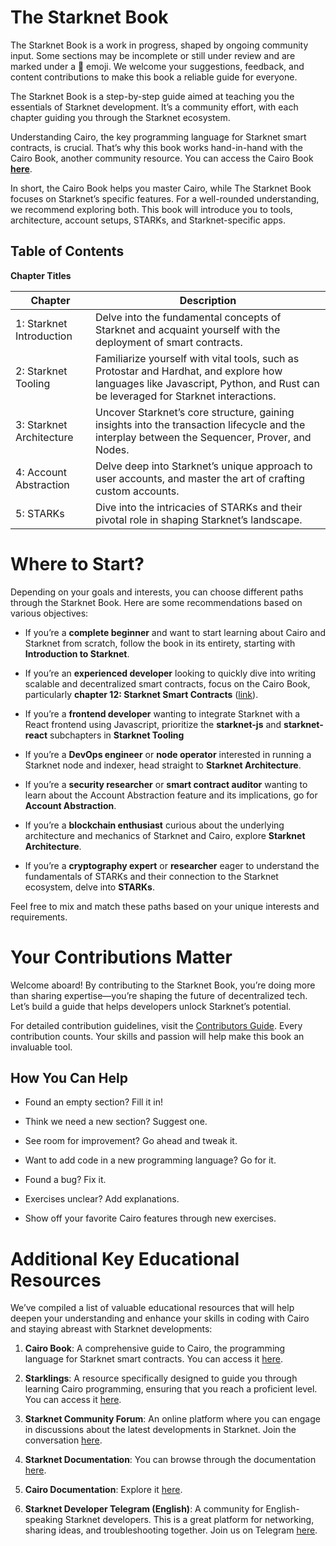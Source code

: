# The Starknet Book

The Starknet Book is a work in progress, shaped by ongoing community
input. Some sections may be incomplete or still under review and are
marked under a 🚧 emoji. We welcome your suggestions, feedback, and
content contributions to make this book a reliable guide for everyone.

The Starknet Book is a step-by-step guide aimed at teaching you the
essentials of Starknet development. It’s a community effort, with each
chapter guiding you through the Starknet ecosystem.

Understanding Cairo, the key programming language for Starknet smart
contracts, is crucial. That’s why this book works hand-in-hand with the
Cairo Book, another community resource. You can access the Cairo Book
[**here**](https://book.cairo-lang.org/).

In short, the Cairo Book helps you master Cairo, while The Starknet Book
focuses on Starknet’s specific features. For a well-rounded
understanding, we recommend exploring both. This book will introduce you
to tools, architecture, account setups, STARKs, and Starknet-specific
apps.

## Table of Contents

**Chapter Titles**

| Chapter                 | Description                                                                                                                                               |
|-------------------------|-----------------------------------------------------------------------------------------------------------------------------------------------------------|
| 1: Starknet Introduction | Delve into the fundamental concepts of Starknet and acquaint yourself with the deployment of smart contracts.                                              |
| 2: Starknet Tooling     | Familiarize yourself with vital tools, such as Protostar and Hardhat, and explore how languages like Javascript, Python, and Rust can be leveraged for Starknet interactions. |
| 3: Starknet Architecture| Uncover Starknet’s core structure, gaining insights into the transaction lifecycle and the interplay between the Sequencer, Prover, and Nodes.                |
| 4: Account Abstraction  | Delve deep into Starknet’s unique approach to user accounts, and master the art of crafting custom accounts.                                               |
| 5: STARKs               | Dive into the intricacies of STARKs and their pivotal role in shaping Starknet’s landscape.                                                                |


# Where to Start?

Depending on your goals and interests, you can choose different paths
through the Starknet Book. Here are some recommendations based on
various objectives:

-   If you’re a **complete beginner** and want to start learning about
    Cairo and Starknet from scratch, follow the book in its entirety,
    starting with **Introduction to Starknet**.

-   If you’re an **experienced developer** looking to quickly dive into
    writing scalable and decentralized smart contracts, focus on the
    Cairo Book, particularly **chapter 12: Starknet Smart Contracts**
    ([link](https://book.cairo-lang.org/ch99-00-starknet-smart-contracts.html)).

-   If you’re a **frontend developer** wanting to integrate Starknet
    with a React frontend using Javascript, prioritize the
    **starknet-js** and **starknet-react** subchapters in **Starknet
    Tooling**

-   If you’re a **DevOps engineer** or **node operator** interested in
    running a Starknet node and indexer, head straight to **Starknet
    Architecture**.

-   If you’re a **security researcher** or **smart contract auditor**
    wanting to learn about the Account Abstraction feature and its
    implications, go for **Account Abstraction**.

-   If you’re a **blockchain enthusiast** curious about the underlying
    architecture and mechanics of Starknet and Cairo, explore **Starknet
    Architecture**.

-   If you’re a **cryptography expert** or **researcher** eager to
    understand the fundamentals of STARKs and their connection to the
    Starknet ecosystem, delve into **STARKs**.

Feel free to mix and match these paths based on your unique interests
and requirements.

# Your Contributions Matter

Welcome aboard! By contributing to the Starknet Book, you’re doing more
than sharing expertise—you’re shaping the future of decentralized tech.
Let’s build a guide that helps developers unlock Starknet’s potential.

For detailed contribution guidelines, visit the [Contributors
Guide](https://github.com/starknet-edu/starknetbook/blob/main/CONTRIBUTING.adoc).
Every contribution counts. Your skills and passion will help make this
book an invaluable tool.

## How You Can Help

-   Found an empty section? Fill it in!

-   Think we need a new section? Suggest one.

-   See room for improvement? Go ahead and tweak it.

-   Want to add code in a new programming language? Go for it.

-   Found a bug? Fix it.

-   Exercises unclear? Add explanations.

-   Show off your favorite Cairo features through new exercises.

# Additional Key Educational Resources

We’ve compiled a list of valuable educational resources that will help
deepen your understanding and enhance your skills in coding with Cairo
and staying abreast with Starknet developments:

1.  **Cairo Book**: A comprehensive guide to Cairo, the programming
    language for Starknet smart contracts. You can access it
    [here](https://book.cairo-lang.org/).

2.  **Starklings**: A resource specifically designed to guide you
    through learning Cairo programming, ensuring that you reach a
    proficient level. You can access it
    [here](https://github.com/shramee/starklings-cairo1).

3.  **Starknet Community Forum**: An online platform where you can
    engage in discussions about the latest developments in Starknet.
    Join the conversation [here](https://community.starknet.io/).

4.  **Starknet Documentation**: You can browse through the documentation
    [here](https://docs.starknet.io/).

5.  **Cairo Documentation**: Explore it
    [here](https://www.cairo-lang.org/docs).

6.  **Starknet Developer Telegram (English)**: A community for
    English-speaking Starknet developers. This is a great platform for
    networking, sharing ideas, and troubleshooting together. Join us on
    Telegram [here](https://t.me/starknetna).
